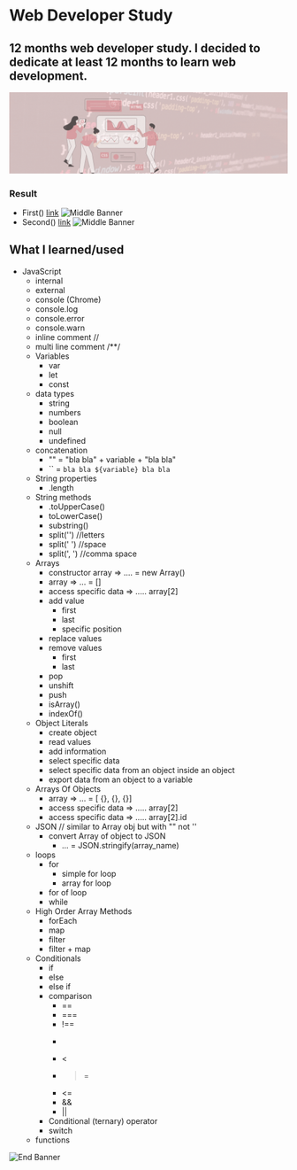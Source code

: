 # Web Developer Study
## 12 months web developer study. I decided to dedicate at least 12 months to learn web development.

![Begin Banner](Documentation/top-1200x350.gif)


### Result
* First() [link]()
![Middle Banner](wds-20(1).gif)
* Second() [link]()
![Middle Banner](wds-20(2).png)


## What I learned/used
* JavaScript
    * internal
    * external
    * console (Chrome)
    * console.log
    * console.error
    * console.warn
    * inline comment // 
    * multi line comment /**/
    * Variables
        * var
        * let
        * const
    * data types
        * string
        * numbers
        * boolean
        * null
        * undefined
    * concatenation
        * "" = "bla bla" + variable + "bla bla"
        * `` = `bla bla ${variable} bla bla`
    * String properties
        * .length
    * String methods
        * .toUpperCase()
        * toLowerCase()
        * substring()
        * split('') //letters
        * split(' ') //space
        * split(', ') //comma space
    * Arrays
        * constructor array => .... = new Array()
        * array => ... = []
        * access specific data => ..... array[2]
        * add value
            * first
            * last
            * specific position
        * replace values
        * remove values
            * first
            * last
        * pop
        * unshift
        * push
        * isArray()
        * indexOf()
    * Object Literals        
        * create object
        * read values
        * add information
        * select specific data 
        * select specific data from an object inside an object
        * export data from an object to a variable
    * Arrays Of Objects 
        * array => ... = [ {}, {}, {}]
        * access specific data => ..... array[2]
        * access specific data => ..... array[2].id
    * JSON // similar to Array obj but with "" not ''
        * convert Array of object to JSON
            * ... = JSON.stringify(array_name)
    * loops
        * for
            * simple for loop
            * array for loop
        * for of loop
        * while
    * High Order Array Methods
        * forEach
        * map
        * filter
        * filter + map
    * Conditionals
        * if
        * else
        * else if
        * comparison
            * ==
            * ===
            * !==
            * >
            * <
            * >=
            * <=
            * &&
            * ||
        * Conditional (ternary) operator
        * switch
    * functions
    







      

![End Banner](Documentation/botton-1200x350.gif)